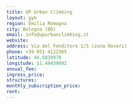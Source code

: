 ```yaml
---
title: UP Urban Climbing
layout: gym
region: Emilia Romagna
city: Bologna (BO)
email: info@upurbanclimbing.it
website: 
address: Via del Fonditore 1/5 (zona Roveri)
phone: +39 051 4122365
latitude: 44.5039978
longitude: 11.40439892
annual_fee: 
ingress_price: 
structures: 
monthly_subscription_price: 
rent: 
---
```


